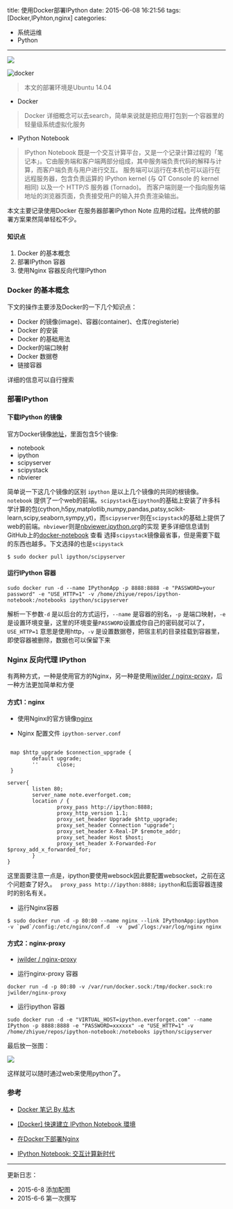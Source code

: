 title: 使用Docker部署IPython
date: 2015-06-08 16:21:56
tags: [Docker,IPyhton,nginx]
categories:  
- 系统运维
- Python

---

<img src="http://zhiyue.qiniudn.com/15-6-8/78469439.jpg" class="img-topic" />

![docker](http://zhiyue.qiniudn.com/15-6-8/63734849.jpg)
> 本文的部署环境是Ubuntu 14.04 

- Docker
>Docker 详细概念可以去search，简单来说就是把应用打包到一个容器里的轻量级系统虚拟化服务

- IPython Notebook
>IPython Notebook 既是一个交互计算平台，又是一个记录计算过程的「笔记本」。它由服务端和客户端两部分组成，其中服务端负责代码的解释与计算，而客户端负责与用户进行交互。 服务端可以运行在本机也可以运行在远程服务器，包含负责运算的 IPython kernel (与 QT Console 的 kernel 相同) 以及一个 HTTP/S 服务器 (Tornado)。 而客户端则是一个指向服务端地址的浏览器页面，负责接受用户的输入并负责渲染输出。

本文主要记录使用Docker 在服务器部署IPython Note 应用的过程。比传统的部署方案果然简单轻松不少。

#### 知识点

1. Docker 的基本概念
2. 部署IPython 容器
2. 使用Nginx 容器反向代理IPython 


### Docker 的基本概念
下文的操作主要涉及Docker的一下几个知识点：
- Docker 的镜像(image)、容器(container)、仓库(registerie)
- Docker 的安装
- Docker 的基础用法
- Docker的端口映射
- Docker 数据卷
- 链接容器

详细的信息可以自行搜索

### 部署IPython 

#### 下载IPython 的镜像

官方Docker镜像[地址](https://registry.hub.docker.com/repos/ipython/)，里面包含5个镜像:
- notebook
- ipython
- scipyserver
- scipystack
- nbvierer

简单说一下这几个镜像的区别 `ipython` 是以上几个镜像的共同的根镜像。`notebook` 提供了一个web的前端。`scipystack`在`ipython`的基础上安装了许多科学计算的包(cython,h5py,matplotlib,numpy,pandas,patsy,scikit-learn,scipy,seaborn,sympy,yt)，而`scipyserver`则在`scipystack`的基础上提供了web的前端。`nbviewer`则是[nbviewer.ipython.org](nbviewer.ipython.org)的实现
更多详细信息请到GitHub上的[docker-notebook](https://github.com/ipython/docker-notebook) 查看
选择`scipystack`镜像最省事，但是需要下载的东西也越多。下文选择的也是`scipystack`
```
$ sudo docker pull ipython/scipyserver
```
#### 运行IPython 容器
```
sudo docker run -d --name IPythonApp -p 8888:8888 -e "PASSWORD=your password" -e "USE_HTTP=1" -v /home/zhiyue/repos/ipython-notebook:/notebooks ipython/scipyserver
```
解析一下参数`-d` 是以后台的方式运行，`--name` 是容器的别名，`-p` 是端口映射，`-e` 是设置环境变量，这里的环境变量`PASSWORD`设置成你自己的密码就可以了，`USE_HTTP=1` 意思是使用http，`-v` 是设置数据卷，把宿主机的目录挂载到容器里，即使容器被删除，数据也可以保留下来
### Nginx 反向代理 IPython
有两种方式，一种是使用官方的Nginx，另一种是使用[jwilder / nginx-proxy](https://registry.hub.docker.com/u/jwilder/nginx-proxy/)，后一种方法更加简单和方便
#### 方式1：nginx
- 使用Nginx的官方镜像[nginx](https://registry.hub.docker.com/_/nginx/)

- Nginx 配置文件
`ipython-server.conf`

```

 map $http_upgrade $connection_upgrade {
        default upgrade;
        ''      close;
 }

server{
        listen 80;
        server_name note.everforget.com;
        location / {
                proxy_pass http://ipython:8888;
                proxy_http_version 1.1;
                proxy_set_header Upgrade $http_upgrade;
                proxy_set_header Connection "upgrade";
	            proxy_set_header X-Real-IP $remote_addr;
	            proxy_set_header Host $host;
	            proxy_set_header X-Forwarded-For $proxy_add_x_forwarded_for;
        }
}
```

这里面要注意一点是，ipython要使用websock因此要配置websocket，之前在这个问题查了好久。
` proxy_pass http://ipython:8888;` `ipython`和后面容器连接时的别名有关。
- 运行Nginx容器
```
$ sudo docker run -d -p 80:80 --name nginx --link IPythonApp:ipython  -v `pwd`/config:/etc/nginx/conf.d  -v `pwd`/logs:/var/log/nginx nginx
```

#### 方式2：nginx-proxy
- [jwilder / nginx-proxy](https://registry.hub.docker.com/u/jwilder/nginx-proxy/)

- 运行nginx-proxy 容器
```
docker run -d -p 80:80 -v /var/run/docker.sock:/tmp/docker.sock:ro jwilder/nginx-proxy
```

- 运行ipython 容器

```
sudo docker run -d -e "VIRTUAL_HOST=ipython.everforget.com" --name IPython -p 8888:8888 -e "PASSWORD=xxxxxx" -e "USE_HTTP=1" -v /home/zhiyue/repos/ipython-notebook:/notebooks ipython/scipyserver
```


最后放一张图：

![](http://zhiyue.qiniudn.com/15-6-8/23580903.jpg)

这样就可以随时通过web来使用python了。


### 参考

- [Docker 笔记 By 枯木](http://blog.opskumu.com/docker.html)

- [[Docker] 快速建立 IPython Notebook 環境](http://godleon.github.io/blog/2014/11/23/use-docker-to-rapidly-create-ipython-notebook-environments/)
- [在Docker下部署Nginx](http://blog.shiqichan.com/Deploying-Nginx-with-Docker/)
- [IPython Notebook: 交互计算新时代](http://mindonmind.github.io/2013/02/08/ipython-notebook-interactive-computing-new-era/)



---
更新日志：
- 2015-6-8 添加配图
- 2015-6-6 第一次撰写